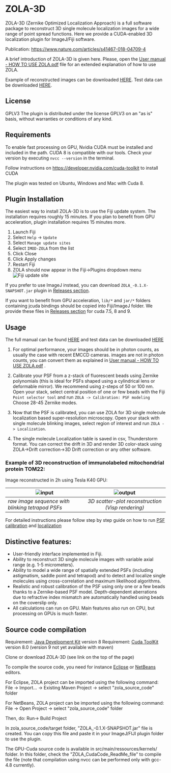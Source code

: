 # ZOLA-3D
ZOLA-3D (Zernike Optimized Localization Approach) is a full software package to reconstruct 3D single molecule localization images for a wide range of point spread functions.
Here we provide a CUDA-enabled 3D localization plugin for ImageJ/Fiji software. 

Publication: https://www.nature.com/articles/s41467-018-04709-4

A brief introduction of ZOLA-3D is given here. Please, open the [User manual - HOW TO USE ZOLA.pdf](https://github.com/imodpasteur/ZOLA-3D/blob/master/User%20manual%20-%20HOW%20TO%20USE%20ZOLA.pdf) file for an extended explanation of how to use ZOLA.

Example of reconstructed images can be downloaded [HERE](https://github.com/imodpasteur/ZOLA-3D/releases/download/v0.1.9/DATA.zip). Test data can be downloaded [HERE](https://github.com/imodpasteur/ZOLA-3D/releases/download/v0.1.9/TEST-DATA.zip).

## License

GPLV3
The plugin is distributed under the license GPLV3 on an "as is" basis, without warranties or conditions of any kind.

## Requirements


To enable fast processing on GPU, Nvidia CUDA must be installed and included in the path. CUDA 8 is  compatible with our tools.
Check your version by executing `nvcc --version` in the terminal.

Follow instructions on https://developer.nvidia.com/cuda-toolkit to install CUDA

The plugin was tested on Ubuntu, Windows and Mac with Cuda 8.



## Plugin Installation

The easiest way to install ZOLA-3D is to use the Fiji update system. The installation requires roughly 15 minutes. If you plan to benefit from GPU acceleration, plugin installation requires 15 minutes more.

1. Launch Fiji
2. Select `Help` -> `Update`
3. Select `Manage update sites`
4. Select `IMOD-ZOLA` from the list
5. Click Close
6. Click Apply changes
7. Restart Fiji
7. ZOLA should now appear in the Fiji->Plugins dropdown menu
![Fiji update site](https://github.com/imodpasteur/ZOLA-3D/blob/master/img/fiji%20update.png)

If you prefer to use ImageJ instead, you can download `ZOLA_-0.1.X-SNAPSHOT.jar` plugin in [Releases section](https://github.com/imodpasteur/ZOLA-3D/releases).

If you want to benefit from GPU acceleration, `lib/*` and `jar/*` folders containing jcuda bindings should be copied into Fiji/ImageJ folder. We provide these files in [Releases section](https://github.com/imodpasteur/ZOLA-3D/releases) for cuda 7.5, 8  and 9.

## Usage

The full manual can be found [HERE](https://github.com/imodpasteur/ZOLA-3D/blob/master/User%20manual%20-%20HOW%20TO%20USE%20ZOLA.pdf) and test data can be downloaded [HERE](https://github.com/imodpasteur/ZOLA-3D/releases/download/v0.1.9/TEST-DATA.zip)

1. For optimal performance, your images should be in photon counts, as usually the case with recent EMCCD cameras. images are not in photon counts, you can convert them as explained in [User manual - HOW TO USE ZOLA.pdf](https://github.com/imodpasteur/ZOLA-3D/blob/master/User%20manual%20-%20HOW%20TO%20USE%20ZOLA.pdf) .

2. Calibrate your PSF from a z-stack of fluorescent beads using Zernike polynomials (this is ideal for PSFs shaped using a cylindrical lens or deformable mirror). We recommend using z-steps of 50 or 100 nm.
Open your stack, select central position of one or few beads with the Fiji `Point selector tool` and run `ZOLA -> Calibration: PSF modeling`
Choose 28-45 Zernike modes.

3. Now that the PSF is calibrated, you can use ZOLA for 3D single molecule localization based super-resolution microscopy. 
Open your stack with single molecule blinking images, select region of interest and run `ZOLA -> Localization`. 

4. The single molecule Localization table is saved in csv, Thunderstorm format. You can correct the drift in 3D and render 3D color-stack using ZOLA->Drift correction->3D Drift correction  or any other software. 

### Example of 3D reconstruction of immunolabeled mitochondrial protein TOM22:
Image reconstructed in 2h using Tesla K40 GPU:

| ![input](https://github.com/imodpasteur/ZOLA-3D/blob/master/img/frames20130%2B50.gif)        | ![output](https://github.com/imodpasteur/ZOLA-3D/blob/master/img/anim-slow.gif) | 
| ------------- |:-------------:|
| *raw image sequence with blinking tetrapod PSFs*| *3D scatter-plot reconstruction (Visp rendering)* |

For detailed instructions please follow step by step guide on how to run [PSF calibration](https://github.com/imodpasteur/ZOLA-3D/blob/master/calibration_howto.md) and [localization](https://github.com/imodpasteur/ZOLA-3D/blob/master/localization_howto.md)



## Distinctive features:

* User-friendly interface implemented in Fiji.
* Ability to reconstruct 3D single molecule images with variable axial range (e.g. 1-5 micrometers).
* Ability to model a wide range of spatially extended PSFs (including astigmatism, saddle point and tetrapod) and to detect and localize single molecules using cross-correlation and maximum likelihood algorithms.
* Realistic and robust calibration of the PSF using only one or a few beads thanks to a Zernike-based PSF model. Depth-dependent aberrations due to refractive index mismatch  are automatically handled using beads on the coverslip only. 
* All calculations can run on GPU. Main features also run on CPU, but processing on GPUs is much faster.




## Source code compilation

Requirement: [Java Development Kit](http://www.oracle.com/technetwork/java/javase/downloads/jdk8-downloads-2133151.html) version 8
Requirement: [Cuda ToolKit](https://developer.nvidia.com/cuda-toolkit) version 8.0 (version 9 not yet available with maven)


Clone or download ZOLA-3D (see link on the top of the page)

To compile the source code, you need for instance [Eclipse](http://eclipse.org) or [NetBeans](http://netbeans.org) editors.

For Eclipse, ZOLA project can be imported using the following command:
File -> Import... -> Existing Maven Project -> select "zola_source_code" folder

For NetBeans, ZOLA project can be imported using the following command:
File -> Open Project -> select "zola_source_code" folder

Then, do: 
Run-> Build Project

In zola_source_code/target folder, "ZOLA_-0.1.X-SNAPSHOT.jar" file is created. You can copy this file and paste it in your ImageJ/FIJI plugin folder to use the plugin.


The GPU-Cuda source code is available in src/main/ressources/kernels/ folder. In this folder, check the "ZOLA_CudaCode_ReadMe_file" to compile the file (note that compilation using nvcc can be performed only with gcc-4.8 currently).




